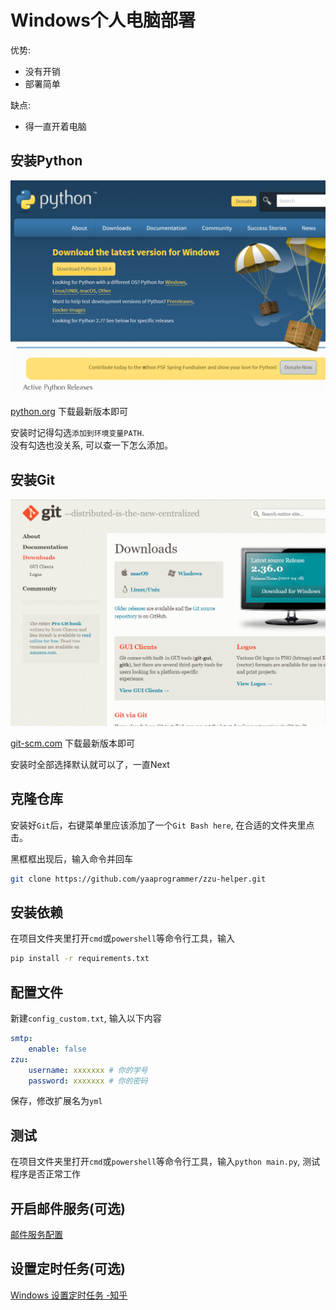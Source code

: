 # Windows个人电脑部署

优势:

- 没有开销
- 部署简单

缺点:

- 得一直开着电脑

## 安装Python

![download python](./image/windows-step-1.png)

[python.org](https://www.python.org/downloads/) 下载最新版本即可

安装时记得勾选`添加到环境变量PATH`.  
没有勾选也没关系, 可以查一下怎么添加。

## 安装Git

![download git](image/windows-step-2.png)

[git-scm.com](https://git-scm.com/downloads) 下载最新版本即可

安装时全部选择默认就可以了，一直Next

## 克隆仓库

安装好`Git`后，右键菜单里应该添加了一个`Git Bash here`, 在合适的文件夹里点击。

黑框框出现后，输入命令并回车

```bash
git clone https://github.com/yaaprogrammer/zzu-helper.git
```

## 安装依赖

在项目文件夹里打开`cmd`或`powershell`等命令行工具，输入

```bash
pip install -r requirements.txt
```

## 配置文件

新建`config_custom.txt`, 输入以下内容

```yaml
smtp:
    enable: false
zzu:
    username: xxxxxxx # 你的学号
    password: xxxxxxx # 你的密码
```

保存，修改扩展名为`yml`

## 测试

在项目文件夹里打开`cmd`或`powershell`等命令行工具，输入`python main.py`, 测试程序是否正常工作

## 开启邮件服务(可选)

[邮件服务配置](./mail-settings.md)

## 设置定时任务(可选)

[Windows 设置定时任务 -知乎](https://zhuanlan.zhihu.com/p/430602325)
